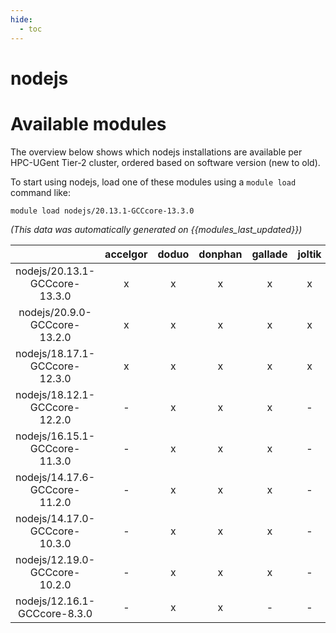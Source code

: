 ```yaml
---
hide:
  - toc
---
```


nodejs
======

# Available modules


The overview below shows which nodejs installations are available per HPC-UGent Tier-2 cluster, ordered based on software version (new to old).

To start using nodejs, load one of these modules using a `module load` command like:

```shell
module load nodejs/20.13.1-GCCcore-13.3.0
```

*(This data was automatically generated on {{modules_last_updated}})*  

| |accelgor|doduo|donphan|gallade|joltik|shinx|
| :---: | :---: | :---: | :---: | :---: | :---: | :---: |
|nodejs/20.13.1-GCCcore-13.3.0|x|x|x|x|x|x|
|nodejs/20.9.0-GCCcore-13.2.0|x|x|x|x|x|x|
|nodejs/18.17.1-GCCcore-12.3.0|x|x|x|x|x|x|
|nodejs/18.12.1-GCCcore-12.2.0|-|x|x|x|-|-|
|nodejs/16.15.1-GCCcore-11.3.0|-|x|x|x|-|-|
|nodejs/14.17.6-GCCcore-11.2.0|-|x|x|x|-|-|
|nodejs/14.17.0-GCCcore-10.3.0|-|x|x|x|-|-|
|nodejs/12.19.0-GCCcore-10.2.0|-|x|x|x|-|-|
|nodejs/12.16.1-GCCcore-8.3.0|-|x|x|-|-|-|
